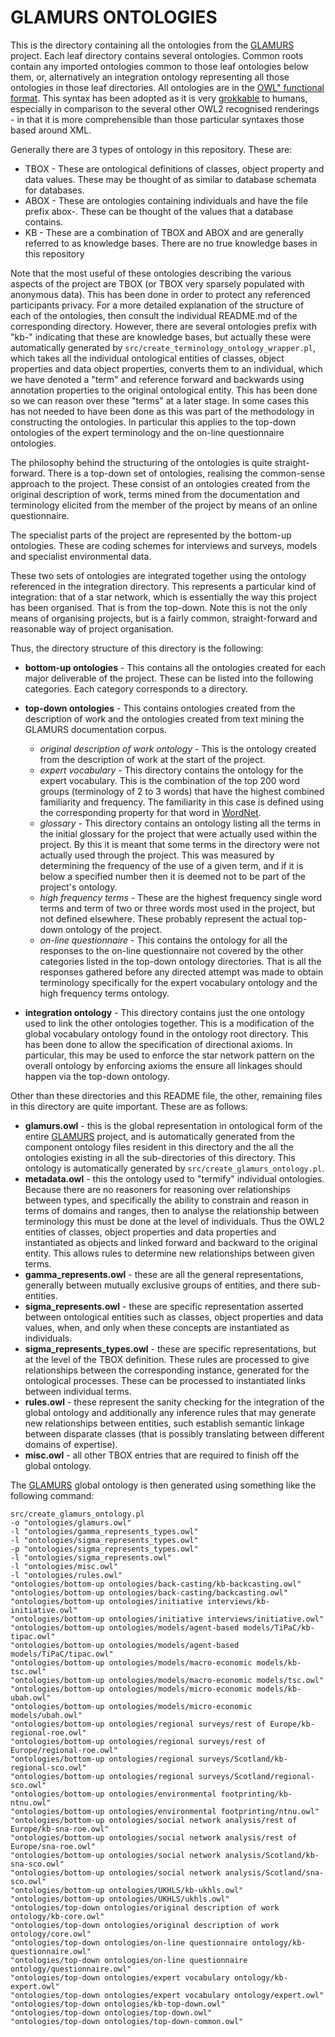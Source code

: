 # GLAMURS ONTOLOGIES

This is the directory containing all the ontologies from the [GLAMURS](http://www.glamurs.eu) project. Each leaf directory contains several ontologies. Common roots contain any imported ontologies common to those leaf ontologies below them, or, alternatively an integration ontology representing all those ontologies in those leaf directories. All ontologies are in the [OWL" functional format](https://www.w3.org/TR/owl2-syntax/#Functional-Style_Syntax). This syntax has been adopted as it is very [grokkable](https://en.wikipedia.org/wiki/Grok) to humans, especially in comparison to the several other OWL2 recognised renderings - in that it is more comprehensible than those particular syntaxes those based around XML.   

Generally there are 3 types of ontology in this repository. These are:
+ TBOX - These are ontological definitions of classes, object property and data values. These may be thought of as similar to database schemata for databases.
+ ABOX - These are ontologies containing individuals and have the file prefix abox-. These can be thought of the values that a database contains. 
+ KB - These are a combination of TBOX and ABOX and are generally referred to as knowledge bases. There are no true knowledge bases in this repository

Note that the most useful of these ontologies describing the various aspects of the project are TBOX (or TBOX very sparsely populated with anonymous data). This has been done in order to protect any referenced participants privacy. For a more detailed explanation of the structure of each of the ontologies, then consult the individual README.md of the corresponding directory. However, there are several ontologies prefix with "kb-" indicating that these are knowledge bases, but actually these were automatically generated by ```src/create_terminology_ontology_wrapper.pl```, which takes all the individual ontological entities of classes, object properties and data object properties, converts them to an individual, which we have denoted a "term" and reference forward and backwards using annotation properties to the original ontological entity. This has been done so we can reason over these "terms" at a later stage. In some cases this has not needed to have been done as this was part of the methodology in constructing the ontologies. In particular this applies to the top-down ontologies of the expert terminology and the on-line questionnaire ontologies.

The philosophy behind the structuring of the ontologies is quite straight-forward. There is a top-down set of ontologies, realising the common-sense approach to the project. These consist of an ontologies created from the original description of work, terms mined from the documentation and terminology elicited from the member of the project by means of an online questionnaire. 

The specialist parts of the project are represented by the bottom-up ontologies. These are coding schemes for interviews and surveys, models and specialist environmental data. 

These two sets of ontologies are integrated together using the ontology referenced in the integration directory. This represents a particular kind of integration: that of a star network, which is essentially the way this project has been organised. That is from the top-down. Note this is not the only means of organising projects, but is a fairly common, straight-forward and reasonable way of project organisation.

Thus, the directory structure of this directory is the following:
+ **bottom-up ontologies** - This contains all the ontologies created for each major deliverable of the project. These can be listed into the following categories. Each category corresponds to a directory.

+ **top-down ontologies** - This contains ontologies created from the description of work and the ontologies created from text mining the GLAMURS documentation corpus.
	- *original description of work ontology* - This is the ontology created from the description of work at the start of the project.
	- *expert vocabulary* - This directory contains the ontology for the expert vocabulary. This is the combination of the top 200 word groups (terminology of 2 to 3 words) that have the highest combined familiarity and frequency. The familiarity in this case is defined using the corresponding property for that word in [WordNet](https://wordnet.princeton.edu/).
	- *glossary* - This directory contains an ontology listing all the terms in the initial glossary for the project that were actually used within the project. By this it is meant that some terms in the directory were not actually used through the project. This was measured by determining the frequency of the use of a given term, and if it is below a specified number then it is deemed not to be part of the project's ontology.
	- *high frequency terms* - These are the highest frequency single word terms and term of two or three words most used in the project, but not defined elsewhere. These probably represent the actual top-down ontology of the project. 
	- *on-line questionnaire* - This contains the ontology for all the responses to the on-line questionnaire not covered by the other categories listed in the top-down ontology directories. That is all the responses gathered before any directed attempt was made to obtain terminology specifically for the expert vocabulary ontology and the high frequency terms ontology. 
+ **integration ontology** - This directory contains just the one ontology used to link the other ontologies together. This is a modification of the global vocabulary ontology found in the ontology root directory. This has been done to allow the specification of directional axioms. In particular, this may be used to enforce the star network pattern on the overall ontology by enforcing axioms the ensure all linkages should happen via the top-down ontology. 

Other than these directories and this README file, the other, remaining files in this directory are quite important. These are as follows:

+ **glamurs.owl** - this is the global representation in ontological form of the entire [GLAMURS](http://www.glamurs.eu) project, and is automatically generated from the component ontology files resident in this directory and the all the ontologies existing in all the sub-directories of this directory. This ontology is automatically generated by ```src/create_glamurs_ontology.pl```.
+ **metadata.owl** - this the ontology used to "termify" individual ontologies. Because there are no reasoners for reasoning over relationships between types, and specifically the ability to constrain and reason in terms of domains and ranges, then to analyse the relationship between terminology this must be done at the level of individuals. Thus the OWL2 entities of classes, object properties and data properties and instantiated as objects and linked forward and backward to the original entity. This allows rules to determine new relationships between given terms.
+ **gamma_represents.owl** - these are all the general representations, generally between mutually exclusive groups of entities, and there sub-entities.
+ **sigma_represents.owl** - these are specific representation asserted between ontological entities such as classes, object properties and data values, when, and only when these concepts are instantiated as individuals. 
+ **sigma_represents_types.owl** - these are specific representations, but at the level of the TBOX definition. These rules are processed to give relationships between the corresponding instance, generated for the ontological processes. These can be processed to instantiated links between individual terms.
+ **rules.owl** - these represent the sanity checking for the integration of the global ontology and additionally any inference rules that may generate new relationships between entities, such establish semantic linkage between disparate classes (that is possibly translating  between different domains of expertise).
+ **misc.owl** - all other TBOX entries that are required to finish off the global ontology.


The [GLAMURS](http://www.glamurs.eu) global ontology is then generated using something like the following command:

~~~~
src/create_glamurs_ontology.pl
-o "ontologies/glamurs.owl"
-l "ontologies/gamma_represents_types.owl"
-l "ontologies/sigma_represents_types.owl"
-p "ontologies/sigma_represents_types.owl"
-l "ontologies/sigma_represents.owl"
-l "ontologies/misc.owl"
-l "ontologies/rules.owl"
"ontologies/bottom-up ontologies/back-casting/kb-backcasting.owl"
"ontologies/bottom-up ontologies/back-casting/backcasting.owl"
"ontologies/bottom-up ontologies/initiative interviews/kb-initiative.owl"
"ontologies/bottom-up ontologies/initiative interviews/initiative.owl"
"ontologies/bottom-up ontologies/models/agent-based models/TiPaC/kb-tipac.owl"
"ontologies/bottom-up ontologies/models/agent-based models/TiPaC/tipac.owl"
"ontologies/bottom-up ontologies/models/macro-economic models/kb-tsc.owl"
"ontologies/bottom-up ontologies/models/macro-economic models/tsc.owl"
"ontologies/bottom-up ontologies/models/micro-economic models/kb-ubah.owl"
"ontologies/bottom-up ontologies/models/micro-economic models/ubah.owl"
"ontologies/bottom-up ontologies/regional surveys/rest of Europe/kb-regional-roe.owl"
"ontologies/bottom-up ontologies/regional surveys/rest of Europe/regional-roe.owl"
"ontologies/bottom-up ontologies/regional surveys/Scotland/kb-regional-sco.owl"
"ontologies/bottom-up ontologies/regional surveys/Scotland/regional-sco.owl"
"ontologies/bottom-up ontologies/environmental footprinting/kb-ntnu.owl"
"ontologies/bottom-up ontologies/environmental footprinting/ntnu.owl"
"ontologies/bottom-up ontologies/social network analysis/rest of Europe/kb-sna-roe.owl"
"ontologies/bottom-up ontologies/social network analysis/rest of Europe/sna-roe.owl"
"ontologies/bottom-up ontologies/social network analysis/Scotland/kb-sna-sco.owl"
"ontologies/bottom-up ontologies/social network analysis/Scotland/sna-sco.owl"
"ontologies/bottom-up ontologies/UKHLS/kb-ukhls.owl"
"ontologies/bottom-up ontologies/UKHLS/ukhls.owl"
"ontologies/top-down ontologies/original description of work ontology/kb-core.owl"
"ontologies/top-down ontologies/original description of work ontology/core.owl"
"ontologies/top-down ontologies/on-line questionnaire ontology/kb-questionnaire.owl"
"ontologies/top-down ontologies/on-line questionnaire ontology/questionnaire.owl"
"ontologies/top-down ontologies/expert vocabulary ontology/kb-expert.owl"
"ontologies/top-down ontologies/expert vocabulary ontology/expert.owl"
"ontologies/top-down ontologies/kb-top-down.owl"
"ontologies/top-down ontologies/top-down.owl"
"ontologies/top-down ontologies/top-down-common.owl"
~~~~